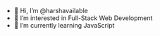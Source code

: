 - 👋 Hi, I’m @harshavailable
- 👀 I’m interested in Full-Stack Web Development
- 🌱 I’m currently learning JavaScript


<!---
harshavailable/harshavailable is a ✨ special ✨ repository because its `README.md` (this file) appears on your GitHub profile.
You can click the Preview link to take a look at your changes.
--->
